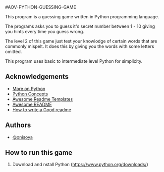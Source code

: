 
#AOV-PYTHON-GUESSING-GAME

This program is a guessing game written in Python programming language.

The programs asks you to guess it's secret number between 1 - 10 giving you hints every time you guess wrong.

The level 2 of this game just test your knowlodge of certain words that are commonly mispelt. It does this by giving you the words with some letters omitted.

This program uses basic to intermediate level Python for simplicity.

## Acknowledgements

 - [More on Python](https://www.freecodecamp.org/news/tag/python/)
 - [Python Concepts](https://www.w3schools.com/python/python_mongodb_create_db.asp)
 - [Awesome Readme Templates](https://awesomeopensource.com/project/elangosundar/awesome-README-templates)
 - [Awesome README](https://github.com/matiassingers/awesome-readme)
 - [How to write a Good readme](https://bulldogjob.com/news/449-how-to-write-a-good-readme-for-your-github-project)



## Authors

- [@onisoya](https://www.github.com/onisoya)


## How to run this game

1. Download and nstall Python (https://www.python.org/downloads/)